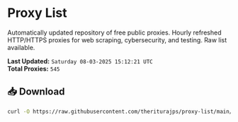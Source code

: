 # Proxy List

Automatically updated repository of free public proxies. Hourly refreshed HTTP/HTTPS proxies for web scraping, cybersecurity, and testing. Raw list available.

**Last Updated:** `Saturday 08-03-2025 15:12:21 UTC`  
**Total Proxies:** `545`

## 📥 Download
```bash
curl -O https://raw.githubusercontent.com/theriturajps/proxy-list/main/proxies.txt
